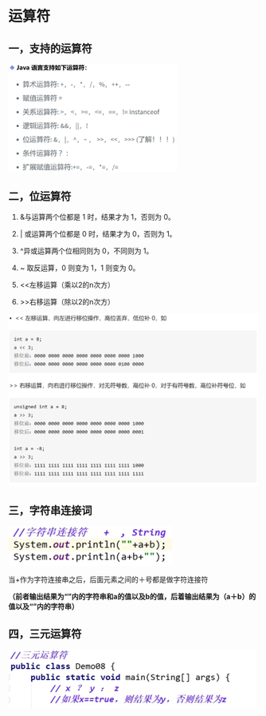 # 运算符

## 一，支持的运算符

<img src="img/10.运算符/image-20211223211305472.png" alt="image-20211223211305472" style="zoom: 33%;" />

## 二，位运算符

1. &与运算两个位都是 1 时，结果才为 1，否则为 0。

2. | 或运算两个位都是 0 时，结果才为 0，否则为 1。

3. ^异或运算两个位相同则为 0，不同则为 1。

4. ~ 取反运算，0 则变为 1，1 则变为 0。

5. <<左移运算（乘以2的n次方）

6. \>>右移运算（除以2的n次方）

![image-20220122162057270](img/10.运算符/image-20220122162057270.png)

## 三，字符串连接词

<img src="img/10.运算符/image-20220122163756308.png" alt="image-20220122163756308" style="zoom: 50%;" />

当+作为字符连接串之后，后面元素之间的＋号都是做字符连接符

**（前者输出结果为“”内的字符串和a的值以及b的值，后着输出结果为（a＋b）的值以及“”内的字符串）**

## 四，三元运算符

<img src="img/10.运算符/image-20220122164254686.png" alt="image-20220122164254686" style="zoom:50%;" />

